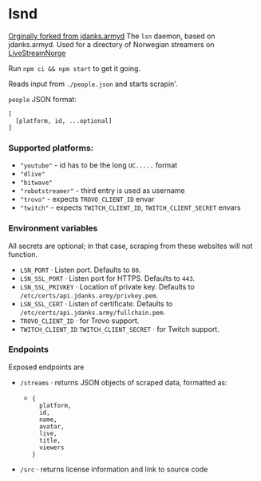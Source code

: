 # lsnd
[Orginally forked from jdanks.armyd](https://github.com/jdanks-army/jdanks.armyd)
The `lsn` daemon, based on jdanks.armyd.
Used for a directory of Norwegian streamers on [LiveStreamNorge](https://livestreamnorge.no)

Run `npm ci && npm start` to get it going.


Reads input from `./people.json` and starts scrapin'.

`people` JSON format:
```
[
  [platform, id, ...optional]
]
```

### Supported platforms:
 - `"youtube"` - id has to be the long `UC.....` format
 - `"dlive"`
 - `"bitwave"`
 - `"robotstreamer"` - third entry is used as username
 - `"trovo"` - expects `TROVO_CLIENT_ID` envar
 - `"twitch"` - expects `TWITCH_CLIENT_ID`, `TWITCH_CLIENT_SECRET` envars

### Environment variables
All secrets are optional; in that case, scraping from these 
websites will not function.

- `LSN_PORT` · Listen port. Defaults to `80`.
- `LSN_SSL_PORT` · Listen port for HTTPS. Defaults to `443`.
- `LSN_SSL_PRIVKEY` · Location of private key. Defaults to `/etc/certs/api.jdanks.army/privkey.pem`.
- `LSN_SSL_CERT` · Listen of certificate. Defaults to `/etc/certs/api.jdanks.army/fullchain.pem`.
 - `TROVO_CLIENT_ID` · for Trovo support.
 - `TWITCH_CLIENT_ID` `TWITCH_CLIENT_SECRET` · for Twitch support.


### Endpoints
Exposed endpoints are 
 - `/streams` · returns JSON objects of scraped data, formatted as:
      - ```
        {
          platform,
          id,
          name,
          avatar,
          live,
          title,
          viewers
        }
        ```
 - `/src` · returns license information and link to source code
